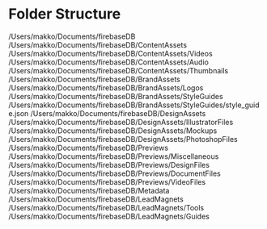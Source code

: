 # Folder Structure

/Users/makko/Documents/firebaseDB
/Users/makko/Documents/firebaseDB/ContentAssets
/Users/makko/Documents/firebaseDB/ContentAssets/Videos
/Users/makko/Documents/firebaseDB/ContentAssets/Audio
/Users/makko/Documents/firebaseDB/ContentAssets/Thumbnails
/Users/makko/Documents/firebaseDB/BrandAssets
/Users/makko/Documents/firebaseDB/BrandAssets/Logos
/Users/makko/Documents/firebaseDB/BrandAssets/StyleGuides
/Users/makko/Documents/firebaseDB/BrandAssets/StyleGuides/style_guide.json
/Users/makko/Documents/firebaseDB/DesignAssets
/Users/makko/Documents/firebaseDB/DesignAssets/IllustratorFiles
/Users/makko/Documents/firebaseDB/DesignAssets/Mockups
/Users/makko/Documents/firebaseDB/DesignAssets/PhotoshopFiles
/Users/makko/Documents/firebaseDB/Previews
/Users/makko/Documents/firebaseDB/Previews/Miscellaneous
/Users/makko/Documents/firebaseDB/Previews/DesignFiles
/Users/makko/Documents/firebaseDB/Previews/DocumentFiles
/Users/makko/Documents/firebaseDB/Previews/VideoFiles
/Users/makko/Documents/firebaseDB/Metadata
/Users/makko/Documents/firebaseDB/LeadMagnets
/Users/makko/Documents/firebaseDB/LeadMagnets/Tools
/Users/makko/Documents/firebaseDB/LeadMagnets/Guides